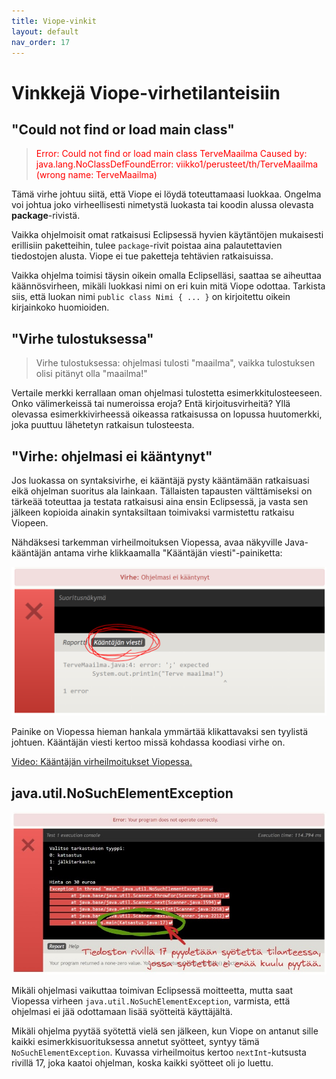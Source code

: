 ```yaml
---
title: Viope-vinkit
layout: default
nav_order: 17
---
```


# Vinkkejä Viope-virhetilanteisiin

## "Could not find or load main class"

> <span style="color: red">Error: Could not find or load main class TerveMaailma
> Caused by: java.lang.NoClassDefFoundError: viikko1/perusteet/th/TerveMaailma (wrong name: TerveMaailma)</span>

Tämä virhe johtuu siitä, että Viope ei löydä toteuttamaasi luokkaa. Ongelma voi johtua joko virheellisesti nimetystä luokasta tai koodin alussa olevasta **package**-rivistä.

Vaikka ohjelmoisit omat ratkaisusi Eclipsessä hyvien käytäntöjen mukaisesti erillisiin paketteihin, tulee `package`-rivit poistaa aina palautettavien tiedostojen alusta. Viope ei tue paketteja tehtävien ratkaisuissa.

Vaikka ohjelma toimisi täysin oikein omalla Eclipselläsi, saattaa se aiheuttaa käännösvirheen, mikäli luokkasi nimi on eri kuin mitä Viope odottaa. Tarkista siis, että luokan nimi `public class Nimi { ... }` on kirjoitettu oikein kirjainkoko huomioiden.


## "Virhe tulostuksessa"

> Virhe tulostuksessa: ohjelmasi tulosti "maailma", vaikka tulostuksen olisi pitänyt olla "maailma!"

Vertaile merkki kerrallaan oman ohjelmasi tulostetta esimerkkitulosteeseen. Onko välimerkeissä tai numeroissa eroja? Entä kirjoitusvirheitä? Yllä olevassa esimerkkivirheessä oikeassa ratkaisussa on lopussa huutomerkki, joka puuttuu lähetetyn ratkaisun tulosteesta.


## "Virhe: ohjelmasi ei kääntynyt"

Jos luokassa on syntaksivirhe, ei kääntäjä pysty kääntämään ratkaisuasi eikä ohjelman suoritus ala lainkaan. Tällaisten tapausten välttämiseksi on tärkeää toteuttaa ja testata ratkaisusi aina ensin Eclipsessä, ja vasta sen jälkeen kopioida ainakin syntaksiltaan toimivaksi varmistettu ratkaisu Viopeen.

Nähdäksesi tarkemman virheilmoituksen Viopessa, avaa näkyville Java-kääntäjän antama virhe klikkaamalla "Kääntäjän viesti"-painiketta:

![Viopen kääntäjän viesti](/assets/viope_ohjelmasi_ei_kaantynyt.png)

Painike on Viopessa hieman hankala ymmärtää klikattavaksi sen tyylistä johtuen. Kääntäjän viesti kertoo missä kohdassa koodiasi virhe on.


<a href="https://video.haaga-helia.fi/media/K%C3%A4%C3%A4nt%C3%A4j%C3%A4n+virheilmoitukset+Viopessa/0_tpfd5pfd">Video: Kääntäjän virheilmoitukset Viopessa.</a>


## java.util.NoSuchElementException

![NoSuchElementException](/assets/NoSuchElementException.jpg)

Mikäli ohjelmasi vaikuttaa toimivan Eclipsessä moitteetta, mutta saat Viopessa virheen `java.util.NoSuchElementException`, varmista, että ohjelmasi ei jää odottamaan lisää syötteitä käyttäjältä.

Mikäli ohjelma pyytää syötettä vielä sen jälkeen, kun Viope on antanut sille kaikki esimerkkisuorituksessa annetut syötteet, syntyy tämä `NoSuchElementException`. Kuvassa virheilmoitus kertoo `nextInt`-kutsusta rivillä 17, joka kaatoi ohjelman, koska kaikki syötteet oli jo luettu.
